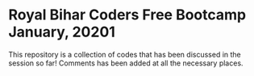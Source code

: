 # Royal Bihar Coders Free Bootcamp January, 20201

This repository is a collection of codes that has been discussed in the session so far! Comments has been added at all the necessary places.
